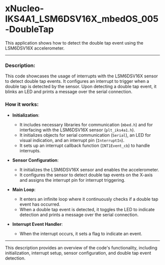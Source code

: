 # xNucleo-IKS4A1_LSM6DSV16X_mbedOS_005-DoubleTap

This application shows how to detect the double tap event using the LSM6DSV16X accelerometer.

---
### Description:

This code showcases the usage of interrupts with the LSM6DSV16X sensor to detect double tap events. It configures an interrupt to trigger when a double tap is detected by the sensor. Upon detecting a double tap event, it blinks an LED and prints a message over the serial connection.

### How it works:

- **Initialization**: 
  - It includes necessary libraries for communication (`mbed.h`) and for interfacing with the LSM6DSV16X sensor (`plt_iks4a1.h`).
  - It initializes objects for serial communication (`Serial`), an LED for visual indication, and an interrupt pin (`InterruptIn`).
  - It sets up an interrupt callback function (`INT1Event_cb`) to handle interrupts.

- **Sensor Configuration**: 
  - It initializes the LSM6DSV16X sensor and enables the accelerometer.
  - It configures the sensor to detect double tap events on the X-axis and assigns the interrupt pin for interrupt triggering.

- **Main Loop**:
  - It enters an infinite loop where it continuously checks if a double tap event has occurred.
  - When a double tap event is detected, it toggles the LED to indicate detection and prints a message over the serial connection.

- **Interrupt Event Handler**:
  - When the interrupt occurs, it sets a flag to indicate an event.

---

This description provides an overview of the code's functionality, including initialization, interrupt setup, sensor configuration, and double tap event detection.